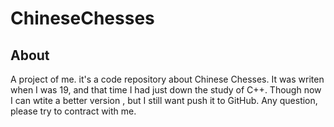 # ChineseChesses
## About
A project of me. it's a code repository about Chinese Chesses. It was writen when I was 19, and that time I had just down the study of C++. Though now I can wtite a better version , but I still want push it to GitHub. Any question, please try to contract with me.
